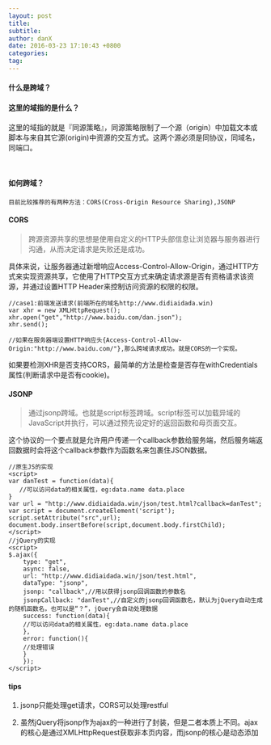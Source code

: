 ```yaml
---
layout: post
title: 
subtitle: 
author: danX
date: 2016-03-23 17:10:43 +0800
categories: 
tag: 
---
```


#### 什么是跨域？

#### 这里的域指的是什么？
这里的域指的就是『同源策略』，同源策略限制了一个源（origin）中加载文本或脚本与来自其它源(origin)中资源的交互方式。这两个源必须是同协议，同域名，同端口。

<br>

#### 如何跨域？

    目前比较推荐的有两种方法：CORS(Cross-Origin Resource Sharing),JSONP



#### **CORS**
> 跨源资源共享的思想是使用自定义的HTTP头部信息让浏览器与服务器进行沟通，从而决定请求是失败还是成功。


具体来说，让服务器通过新增响应Access-Control-Allow-Origin，通过HTTP方式来实现资源共享，它使用了HTTP交互方式来确定请求源是否有资格请求该资源，并通过设置HTTP Header来控制访问资源的权限的权限。


```
//case1:前端发送请求(前端所在的域名http://www.didiaidada.win)
var xhr = new XMLHttpRequest();
xhr.open("get","http://www.baidu.com/dan.json");
xhr.send();

//如果在服务器端设置HTTP响应头{Access-Control-Allow-Origin:"http://www.baidu.com/"},那么跨域请求成功。就是CORS的一个实现。
```
如果要检测XHR是否支持CORS，最简单的方法是检查是否存在withCredentials属性(判断请求中是否有cookie)。

#### **JSONP**
  
> 通过jsonp跨域。也就是script标签跨域。script标签可以加载异域的JavaScript并执行，可以通过预先设定好的返回函数和母页面交互。


这个协议的一个要点就是允许用户传递一个callback参数给服务端，然后服务端返回数据时会将这个callback参数作为函数名来包裹住JSON数据。

```
//原生JS的实现
<script>
var danTest = function(data){
   //可以访问data的相关属性，eg:data.name data.place
}
var url = "http://www.didiaidada.win/json/test.html?callback=danTest";
var script = document.createElement('script');
script.setAttribute("src",url);
document.body.insertBefore(script,document.body.firstChild);
</script>
//jQuery的实现
<script>
$.ajax({
    type: "get",
    async: false,
    url: "http://www.didiaidada.win/json/test.html",
    dataType: "jsonp",
    jsonp: "callback",//用以获得jsonp回调函数的参数名
    jsonpCallback: "danTest",//自定义的jsonp回调函数名，默认为jQuery自动生成的随机函数名，也可以是“？”，jQuery会自动处理数据
    success: function(data){
    //可以访问data的相关属性，eg:data.name data.place
    },
    error: function(){
    //处理错误
    }
    });
</script>
```

#### tips

1. jsonp只能处理get请求，CORS可以处理restful
2. 虽然jQuery将jsonp作为ajax的一种进行了封装，但是二者本质上不同。ajax的核心是通过XMLHttpRequest获取非本页内容，而jsonp的核心是动态添加<script>标签来调用服务器提供的js脚本。
3. 目前jsonp的应用最广，CORS还存在着浏览器的兼容性问题
4. HTML5新添加的window.postMessage(),window.name,document.domain也都可以一定程度上的实现跨域

   XDM(cross-document messaging 夸文档消息传递)的核心是postMessage()，这个方法接受两个参数，一条消息和一个表示消息接收方来自哪个域的字符串。
   接收到XDM消息时，会触发window对象的message事件。
   
   ```
   //A的域名为“http://www.didiaidada.win”;B的域名为“http://www.baidu.com”,A要向B发送消失
   //A的JS代码
   window.postMessage("A secret","http://www.baidu.com");
   
   //B的JS代码
   EventUtil.addHandler(window,"message",function(event){
        if(event.origin == "http://www.didiaidada.win"){
            processMessage(event.data);
            event.source.postMessage("received","http://www.didiaidada.win");
        }
   })
   
   
   ```
   
#### 参考文献
---
1. [Angular通过CORS实现跨域方案](http://my.oschina.net/blogshi/blog/303758)
2. [浏览器和服务器实现跨域（CORS）判定的原理](https://segmentfault.com/a/1190000003710973)
3. [【原创】说说JSON和JSONP，也许你会豁然开朗，含jQuery用例](https://segmentfault.com/a/1190000003710973)
